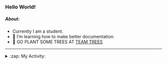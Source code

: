 ### Hello World!

##### About:
- Currently I am a student.
- 🌱 I’m learning how to make better documentation.
- 🌱 GO PLANT SOME TREES AT [TEAM TREES](https://teamtrees.org/)

---
<details>
  <summary>:zap: My Activity:</summary>
  
<!--START_SECTION:waka-->
![Code Time](http://img.shields.io/badge/Code%20Time-1%2C099%20hrs%2051%20mins-blue)

**I'm a Night 🦉** 

```text
🌞 Morning                1328 commits        ██░░░░░░░░░░░░░░░░░░░░░░░   08.98 % 
🌆 Daytime                5185 commits        █████████░░░░░░░░░░░░░░░░   35.06 % 
🌃 Evening                4260 commits        ███████░░░░░░░░░░░░░░░░░░   28.81 % 
🌙 Night                  4014 commits        ███████░░░░░░░░░░░░░░░░░░   27.15 % 
```
📅 **I'm Most Productive on Wednesday** 

```text
Monday                   2262 commits        ████░░░░░░░░░░░░░░░░░░░░░   15.30 % 
Tuesday                  1790 commits        ███░░░░░░░░░░░░░░░░░░░░░░   12.11 % 
Wednesday                3506 commits        ██████░░░░░░░░░░░░░░░░░░░   23.71 % 
Thursday                 1832 commits        ███░░░░░░░░░░░░░░░░░░░░░░   12.39 % 
Friday                   1469 commits        ██░░░░░░░░░░░░░░░░░░░░░░░   09.93 % 
Saturday                 1337 commits        ██░░░░░░░░░░░░░░░░░░░░░░░   09.04 % 
Sunday                   2591 commits        ████░░░░░░░░░░░░░░░░░░░░░   17.52 % 
```


📊 **This Week I Spent My Time On** 

```text
🔥 Editors: 
VS Code                  10 hrs 8 mins       █████████████████████████   100.00 % 

🐱‍💻 Projects: 
praise                   6 hrs 17 mins       ████████████████░░░░░░░░░   62.00 % 
CSF22                    3 hrs 13 mins       ████████░░░░░░░░░░░░░░░░░   31.84 % 
TEA-onboarding-bot       21 mins             █░░░░░░░░░░░░░░░░░░░░░░░░   03.45 % 
technocean-frontend      16 mins             █░░░░░░░░░░░░░░░░░░░░░░░░   02.70 % 
```


 Last Updated on 12/04/2023 16:08:12 UTC
<!--END_SECTION:waka-->
</details>
